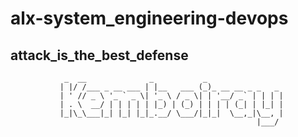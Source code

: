 # alx-system_engineering-devops

## attack_is_the_best_defense

                _  __              _           _                 
               | |/ /___ _ __ ___ | |__   ___ (_)_ __ __ _ _   _ 
               | ' // _ \ '_ ` _ \| '_ \ / _ \| | '__/ _` | | | |
               | . \  __/ | | | | | |_) | (_) | | | | (_| | |_| |
               |_|\_\___|_| |_| |_|_.__/ \___/|_|_|  \__,_|\__, |
                                                           |___/ 

